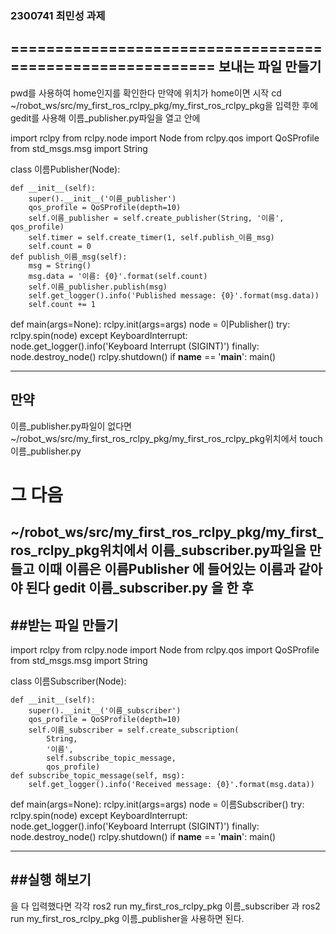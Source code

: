 ### 2300741 최민성 과제
==========================================================
보내는 파일 만들기 
-----------------------------------------------------------------------------------------------------------------------------
pwd를 사용하여 home인지를 확인한다
만약에 위치가 home이면 시작
cd ~/robot_ws/src/my_first_ros_rclpy_pkg/my_first_ros_rclpy_pkg을 입력한 후에 
gedit를 사용해 이름_publisher.py파일을 열고 안에

import rclpy
from rclpy.node import Node
from rclpy.qos import QoSProfile
from std_msgs.msg import String


class 이름Publisher(Node):

    def __init__(self):
        super().__init__('이름_publisher')
        qos_profile = QoSProfile(depth=10)
        self.이름_publisher = self.create_publisher(String, '이름', qos_profile)
        self.timer = self.create_timer(1, self.publish_이름_msg)
        self.count = 0
    def publish_이름_msg(self):
        msg = String()
        msg.data = '이름: {0}'.format(self.count)
        self.이름_publisher.publish(msg)
        self.get_logger().info('Published message: {0}'.format(msg.data))
        self.count += 1
def main(args=None):
    rclpy.init(args=args)
    node = 이Publisher()
    try:
        rclpy.spin(node)
    except KeyboardInterrupt:
        node.get_logger().info('Keyboard Interrupt (SIGINT)')
    finally:
        node.destroy_node()
        rclpy.shutdown()
if __name__ == '__main__':
    main()
    

-----------------------------------------------------------------------------------------------------------------------------
## 만약
이름_publisher.py파일이 없다면 ~/robot_ws/src/my_first_ros_rclpy_pkg/my_first_ros_rclpy_pkg위치에서 
touch 이름_publisher.py
# 그 다음 
~/robot_ws/src/my_first_ros_rclpy_pkg/my_first_ros_rclpy_pkg위치에서 이름_subscriber.py파일을 만들고 이때 
이름은 이름Publisher 에 들어있는 이름과 같아야 된다
gedit 이름_subscriber.py
을 한 후 
--------------------------------------------------------------------------------------------------------------------------
##받는 파일 만들기
-----------------------------------------------------------------------------------------------------------------------------
import rclpy
from rclpy.node import Node
from rclpy.qos import QoSProfile
from std_msgs.msg import String


class 이름Subscriber(Node):

    def __init__(self):
        super().__init__('이름_subscriber')
        qos_profile = QoSProfile(depth=10)
        self.이름_subscriber = self.create_subscription(
            String,
            '이름',
            self.subscribe_topic_message,
            qos_profile)
    def subscribe_topic_message(self, msg):
        self.get_logger().info('Received message: {0}'.format(msg.data))
def main(args=None):
    rclpy.init(args=args)
    node = 이름Subscriber()
    try:
        rclpy.spin(node)
    except KeyboardInterrupt:
        node.get_logger().info('Keyboard Interrupt (SIGINT)')
    finally:
        node.destroy_node()
        rclpy.shutdown()
if __name__ == '__main__':
    main()
    
----------------------------------------------------------------------------------------------------------------------------
##실행 해보기
-----------------------------------------------------------------------------------------------------------------------------
을 다 입력했다면 각각
ros2 run my_first_ros_rclpy_pkg 이름_subscriber 과 ros2 run my_first_ros_rclpy_pkg 이름_publisher을 사용하면 된다.
